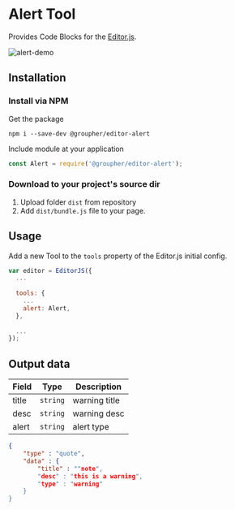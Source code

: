 
# Alert Tool

Provides Code Blocks for the [Editor.js](https://editorjs.io).

![alert-demo](https://user-images.githubusercontent.com/6184465/68541410-1ea36500-03da-11ea-9c0d-540a70a1d588.gif)


## Installation

### Install via NPM

Get the package

```shell
npm i --save-dev @groupher/editor-alert
```

Include module at your application

```javascript
const Alert = require('@groupher/editor-alert');
```

### Download to your project's source dir

1. Upload folder `dist` from repository
2. Add `dist/bundle.js` file to your page.

## Usage

Add a new Tool to the `tools` property of the Editor.js initial config.

```javascript
var editor = EditorJS({
  ...
  
  tools: {
    ...
    alert: Alert,
  },
  
  ...
});
```

## Output data

| Field     | Type     | Description          |
| --------- | -------- | -------------------- |
| title      | `string` | warning title         |
| desc  | `string` | warning desc |
| alert  | `string` | alert type |


```json
{
    "type" : "quote",
    "data" : {
        "title" : ""note",
        "desc" : "this is a warning",
        "type" : "warning"
    }
}
```
